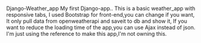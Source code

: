#
Django-Weather_app
My first Django-app.. 
This is a basic weather_app with responsive tabs,
I used Bootstrap for front-end,you can change if you want,
It only  pull data from openweatherapi and saveit to db and show it,
If you want to reduce the loading time of the app,you can use Ajax instead of json.
I'm just using the reference to make this app,I'm not owning this.

